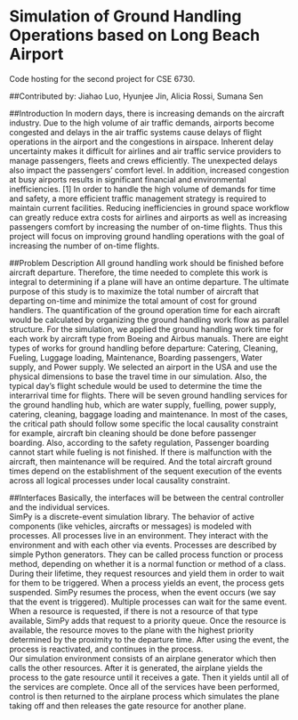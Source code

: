 # Simulation of Ground Handling Operations based on Long Beach Airport
Code hosting for the second project for CSE 6730.  

##Contributed by: Jiahao Luo, Hyunjee Jin, Alicia Rossi, Sumana Sen

##Introduction
In modern days, there is increasing demands on the aircraft industry. Due to the high volume of air traffic demands, airports become congested and delays in the air traffic systems cause delays of flight operations in the airport and the congestions in airspace. Inherent delay uncertainty makes it difficult for airlines and air traffic service providers to manage passengers, fleets and crews efficiently. The unexpected delays also impact the passengers’ comfort level. In addition, increased congestion at busy airports results in significant financial and environmental inefficiencies. [1] 
In order to handle the high volume of demands for time and safety, a more efficient traffic management strategy is required to maintain current facilities. Reducing inefficiencies in ground space workflow can greatly reduce extra costs for airlines and airports as well as increasing passengers comfort by increasing the number of on-time flights.  Thus this project will focus on improving ground handling operations with the goal of increasing the number of on-time flights.  

##Problem Description
All ground handling work should be finished before aircraft departure. Therefore, the time needed to complete this work is integral to determining if a plane will have an ontime departure.  The ultimate purpose of this study is to maximize the total number of aircraft that departing on-time and minimize the total amount of cost for ground handlers. The quantification of the ground operation time for each aircraft would be calculated by organizing the ground handling work flow as parallel structure. For the simulation, we applied the ground handling work time for each work by aircraft type from Boeing and Airbus manuals. 
There are eight types of works for ground handling before departure: Catering, Cleaning, Fueling, Luggage loading, Maintenance, Boarding passengers, Water supply,  and Power supply.  We selected an airport in the USA and use the physical dimensions to base the travel time in our simulation. Also, the typical day’s flight schedule would be used to determine the time the interarrival time for flights.
There will be seven ground handling services for the ground handling hub, which are water supply, fuelling, power supply, catering, cleaning, baggage loading and maintenance. In most of the cases, the critical path should follow some specific the local causality constraint for example, aircraft bin cleaning should be done before passenger boarding. Also, according to the safety regulation, Passenger boarding cannot start while fueling is not finished. If there is malfunction with the aircraft, then maintenance will be required. And the total aircraft ground times depend on the establishment of the sequent execution of the events across all logical processes under local causality constraint.

##Interfaces
Basically, the interfaces will be between the central controller and the individual services.  
SimPy is a discrete-event simulation library. The behavior of active components (like vehicles, aircrafts or messages) is modeled with processes. All processes live in an environment. They interact with the environment and with each other via events. Processes are described by simple Python generators. They can be called process function or process method, depending on whether it is a normal function or method of a class. During their lifetime, they request resources and yield them in order to wait for them to be triggered. When a process yields an event, the process gets suspended. SimPy resumes the process, when the event occurs (we say that the event is triggered). Multiple processes can wait for the same event. When a resource is requested, if there is not a resource of that type available, SimPy adds that request to a priority queue.  Once the resource is available, the resource moves to the plane with the highest priority determined by the proximity to the departure time.   After using the event, the process is reactivated, and continues in the process.  
Our simulation environment consists of an airplane generator which then calls the other resources.  After it is generated, the airplane yields the process to the gate resource until it receives a gate.  Then it yields until all of the services are complete.  Once all of the services have been performed, control is then returned to the airplane process which simulates the plane taking off and then releases the gate resource for another plane.  




